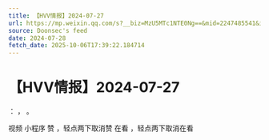 ```yaml
---
title: 【HVV情报】2024-07-27
url: https://mp.weixin.qq.com/s?__biz=MzU5MTc1NTE0Ng==&mid=2247485541&idx=1&sn=7d3385f15a0719ae1dede37ca5647390
source: Doonsec's feed
date: 2024-07-28
fetch_date: 2025-10-06T17:39:22.184714
---
```


# 【HVV情报】2024-07-27

：
，
。

视频
小程序
赞
，轻点两下取消赞
在看
，轻点两下取消在看